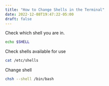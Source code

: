 ```yaml
---
title: "How to Change Shells in the Terminal"
date: 2022-12-08T19:47:22-05:00
draft: false
---
```

Check which shell you are in.
```bash
echo $SHELL
```

Check shells available for use
```bash
cat /etc/shells
```

Change shell
```bash
chsh --shell /bin/bash
```

